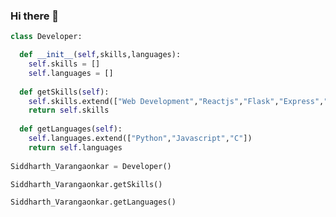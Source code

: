 ### Hi there 👋
```python
class Developer:

  def __init__(self,skills,languages):
    self.skills = []
    self.languages = []
    
  def getSkills(self):
    self.skills.extend(["Web Development","Reactjs","Flask","Express","Machine Learning","REST Api","SQL","MongoDB"])
    return self.skills
    
  def getLanguages(self):
    self.languages.extend(["Python","Javascript","C"])
    return self.languages
    
Siddharth_Varangaonkar = Developer()

Siddharth_Varangaonkar.getSkills()

Siddharth_Varangaonkar.getLanguages()
```
<!--
**sidv1905/sidv1905** is a ✨ _special_ ✨ repository because its `README.md` (this file) appears on your GitHub profile.

Here are some ideas to get you started:

- 🔭 I’m currently working on ...
- 🌱 I’m currently learning ...
- 👯 I’m looking to collaborate on ...
- 🤔 I’m looking for help with ...
- 💬 Ask me about ...
- 📫 How to reach me: ...
- 😄 Pronouns: ...
- ⚡ Fun fact: ...
-->

